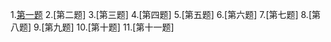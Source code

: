 1.[第一题](https://github.com/lncyby/The-test/blob/master/1-jQuery-ui.html)
2.[第二题]
3.[第三题]
4.[第四题]
5.[第五题]
6.[第六题]
7.[第七题]
8.[第八题]
9.[第九题]
10.[第十题]
11.[第十一题]
